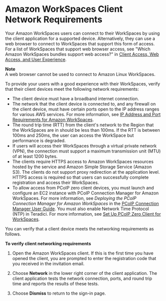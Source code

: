 # Amazon WorkSpaces Client Network Requirements<a name="workspaces-network-requirements"></a>

Your Amazon WorkSpaces users can connect to their WorkSpaces by using the client application for a supported device\. Alternatively, they can use a web browser to connect to WorkSpaces that support this form of access\. For a list of WorkSpaces that support web browser access, see "Which Amazon WorkSpaces bundles support web access?" in [Client Access, Web Access, and User Experience](https://aws.amazon.com/workspaces/faqs/#Client_Access.2C_Web_Access.2C_and_User_Experience)\.

**Note**  
A web browser cannot be used to connect to Amazon Linux WorkSpaces\.

To provide your users with a good experience with their WorkSpaces, verify that their client devices meet the following network requirements:
+ The client device must have a broadband internet connection\.
+ The network that the client device is connected to, and any firewall on the client device, must have certain ports open to the IP address ranges for various AWS services\. For more information, see [IP Address and Port Requirements for Amazon WorkSpaces](workspaces-port-requirements.md)\.
+ The round trip time \(RTT\) from the client's network to the Region that the WorkSpaces are in should be less than 100ms\. If the RTT is between 100ms and 250ms, the user can access the WorkSpace but performance is degraded\.
+ If users will access their WorkSpaces through a virtual private network \(VPN\), the connection must support a maximum transmission unit \(MTU\) of at least 1200 bytes\.
+ The clients require HTTPS access to Amazon WorkSpaces resources hosted by the service and Amazon Simple Storage Service \(Amazon S3\)\. The clients do not support proxy redirection at the application level\. HTTPS access is required so that users can successfully complete registration and access their WorkSpaces\.
+ To allow access from PCoIP zero client devices, you must launch and configure an EC2 instance with PCoIP Connection Manager for Amazon WorkSpaces\. For more information, see *Deploying the PCoIP Connection Manager for Amazon WorkSpaces* in the [PCoIP Connection Manager User Guide](https://www.teradici.com/web-help/Connecting_ZC_AWS_HTML5/TER1408002_Connecting_ZC_AWS.htm)\. You must also enable Network Time Protocol \(NTP\) in Teradici\. For more information, see [Set Up PCoIP Zero Client for WorkSpaces](set-up-pcoip-zero-client.md)\.

You can verify that a client device meets the networking requirements as follows\.

**To verify client networking requirements**

1. Open the Amazon WorkSpaces client\. If this is the first time you have opened the client, you are prompted to enter the registration code that you received in the invitation email\.

1. Choose **Network** in the lower right corner of the client application\. The client application tests the network connection, ports, and round trip time and reports the results of these tests\.

1. Choose **Dismiss** to return to the sign\-in page\.